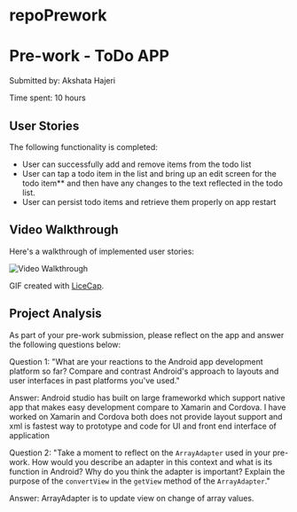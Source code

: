 # repoPrework
# Pre-work - ToDo APP

Submitted by: Akshata Hajeri

Time spent: 10 hours

## User Stories

The following functionality is completed:

* User can successfully add and remove items from the todo list
* User can tap a todo item in the list and bring up an edit screen for the todo item** and then have any changes to the text reflected in the todo list.
* User can persist todo items and retrieve them properly on app restart

## Video Walkthrough

Here's a walkthrough of implemented user stories:

<img src='http://imgur.com/gznDT4G' title='Video Walkthrough' width='' alt='Video Walkthrough' />

GIF created with [LiceCap](http://www.cockos.com/licecap/).


## Project Analysis

As part of your pre-work submission, please reflect on the app and answer the following questions below:

Question 1: "What are your reactions to the Android app development platform so far? 
             Compare and contrast Android's approach to layouts and user interfaces in past platforms you've used."

Answer: Android studio has built on large frameworkd which support native app that makes easy development compare to Xamarin and Cordova. 
        I have worked on Xamarin and Cordova both does not provide layout support and xml is fastest way to prototype and code for UI and front end interface of application
 
Question 2: "Take a moment to reflect on the `ArrayAdapter` used in your pre-work. How would you describe an adapter in this context and what is its function in Android? Why do you think the adapter is important? Explain the purpose of the `convertView` in the `getView` method of the `ArrayAdapter`."

Answer:  ArrayAdapter is to update view on change of array values. 
